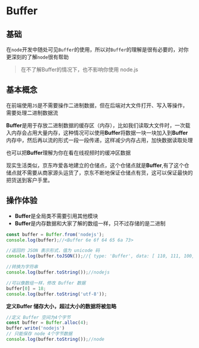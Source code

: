 # Buffer

## 基础

在`node`开发中随处可见`Buffer`的使用，所以对`Buffer`的理解是很有必要的，对你更深刻的了解`node`很有帮助

> 在不了解Buffer的情况下，也不影响你使用 node.js

## 基本概念

在前端使用`JS`是不需要操作二进制数据，但在后端对大文件打开、写入等操作，需要处理二进制数据流

**Buffer**是用于存放二进制数据的缓存区（内存），比如我们读取大文件时，一次载入内存会占用大量内存，这种情况可以使用**Buffer**将数据一块一块加入到**Buffer**内存中，然后再以流的形式一段一段传递，这样减少内存占用，加快数据读取处理

也可以把**Buffer**理解为你在看在线视频时的缓冲区数据

现实生活类似，京东咋爱各地建立的仓储点，这个仓储点就是**Buffer**,有了这个仓储点就不需要从商家源头运货了，京东不断地保证仓储点有货，这可以保证最快的把货送到客户手里。

## 操作体验

- **Buffer**是全局类不需要引用其他模块
- **Buffer**是内存数据和大家了解的数组一样，只不过存储的是二进制

```js
const buffer = Buffer.from('nodejs');
console.log(buffer);//<Buffer 6e 6f 64 65 6a 73>

//返回的 JSON 表示形式，值为 unicode 码
console.log(buffer.toJSON());//{ type: 'Buffer', data: [ 110, 111, 100, 101, 106, 115 ] }

//转换为字符串
console.log(buffer.toString());//nodejs

//可以像数组一样，修改 Buffer 数据
buffer[0] = 18;
console.log(buffer.toString('utf-8'));
```

**定义Buffer 储存大小，超过大小的数据将被忽略**

```js
//定义 Buffer 空间为4个字节
const buffer = Buffer.alloc(4);
buffer.write('nodejs')
// 只能保存 node 4个字节数据
console.log(buffer.toString());//node
```

